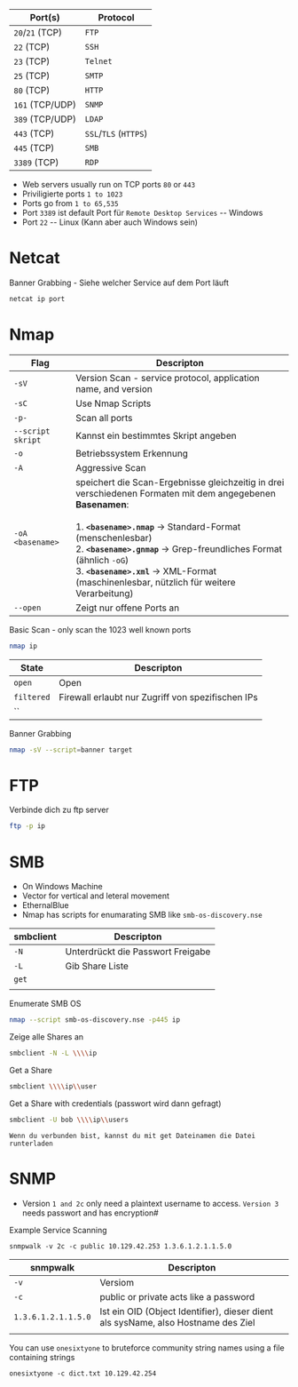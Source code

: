 
| Port(s)         | Protocol              |
| --------------- | --------------------- |
| `20`/`21` (TCP) | `FTP`                 |
| `22` (TCP)      | `SSH`                 |
| `23` (TCP)      | `Telnet`              |
| `25` (TCP)      | `SMTP`                |
| `80` (TCP)      | `HTTP`                |
| `161` (TCP/UDP) | `SNMP`                |
| `389` (TCP/UDP) | `LDAP`                |
| `443` (TCP)     | `SSL`/`TLS` (`HTTPS`) |
| `445` (TCP)     | `SMB`                 |
| `3389` (TCP)    | `RDP`                 |
- Web servers usually run on TCP ports `80` or `443`
- Priviligierte ports `1 to 1023`
- Ports go from `1 to 65,535`
- Port `3389` ist default Port für `Remote Desktop Services` -- Windows
- Port `22` -- Linux (Kann aber auch Windows sein)


# Netcat

Banner Grabbing - Siehe welcher Service auf dem Port läuft
```bash
netcat ip port
```


# Nmap

| Flag              | Descripton                                                                                                                                                                                                                                                                                                                                           |
| ----------------- | ---------------------------------------------------------------------------------------------------------------------------------------------------------------------------------------------------------------------------------------------------------------------------------------------------------------------------------------------------- |
| `-sV`             | Version Scan - service protocol, application name, and version                                                                                                                                                                                                                                                                                       |
| `-sC`             | Use Nmap Scripts                                                                                                                                                                                                                                                                                                                                     |
| `-p-`             | Scan all ports                                                                                                                                                                                                                                                                                                                                       |
| `--script skript` | Kannst ein bestimmtes Skript angeben                                                                                                                                                                                                                                                                                                                 |
| `-o`              | Betriebssystem Erkennung                                                                                                                                                                                                                                                                                                                             |
| `-A`              | Aggressive Scan                                                                                                                                                                                                                                                                                                                                      |
| `-oA <basename>`  | speichert die Scan-Ergebnisse gleichzeitig in drei verschiedenen Formaten mit dem angegebenen **Basenamen**:<br><br>1. **`<basename>.nmap`** → Standard-Format (menschenlesbar)<br>2. **`<basename>.gnmap`** → Grep-freundliches Format (ähnlich `-oG`)<br>3. **`<basename>.xml`** → XML-Format (maschinenlesbar, nützlich für weitere Verarbeitung) |
| `--open`          | Zeigt nur offene Ports an                                                                                                                                                                                                                                                                                                                            |

Basic Scan - only scan the 1023 well known ports
```bash
nmap ip
```

| State      | Descripton                                        |
| ---------- | ------------------------------------------------- |
| `open`     | Open                                              |
| `filtered` | Firewall erlaubt nur Zugriff von spezifischen IPs |
| ``         |                                                   |


Banner Grabbing
```bash
nmap -sV --script=banner target
```


# FTP

Verbinde dich zu ftp server
```bash
ftp -p ip
```


# SMB

- On Windows Machine
- Vector for vertical and leteral movement
- EthernalBlue
- Nmap has scripts for enumarating SMB like `smb-os-discovery.nse`

| smbclient | Descripton                        |
| --------- | --------------------------------- |
| `-N`      | Unterdrückt die Passwort Freigabe |
| `-L`      | Gib Share Liste                   |
| `get`     |                                   |
|           |                                   |

Enumerate SMB OS
```bash
nmap --script smb-os-discovery.nse -p445 ip
```

 
Zeige alle Shares an
```bash
smbclient -N -L \\\\ip
```

Get a Share
```bash
smbclient \\\\ip\\user
```

Get a Share with credentials (passwort wird dann gefragt)
```bash
smbclient -U bob \\\\ip\\users
```

	Wenn du verbunden bist, kannst du mit get Dateinamen die Datei runterladen



# SNMP

- Version `1 and 2c` only need a plaintext username to access. `Version 3` needs passwort and has encryption#

Example Service Scanning
```shell-session
snmpwalk -v 2c -c public 10.129.42.253 1.3.6.1.2.1.1.5.0
```

| snmpwalk            | Descripton                                                                        |
| ------------------- | --------------------------------------------------------------------------------- |
| `-v`                | Versiom                                                                           |
| `-c`                | public or private acts like a password                                            |
| `1.3.6.1.2.1.1.5.0` | Ist ein OID (Object Identifier), dieser dient als sysName, also Hostname des Ziel |
|                     |                                                                                   |
You can use `onesixtyone` to bruteforce community string names using a file containing strings
```shell
onesixtyone -c dict.txt 10.129.42.254
```
